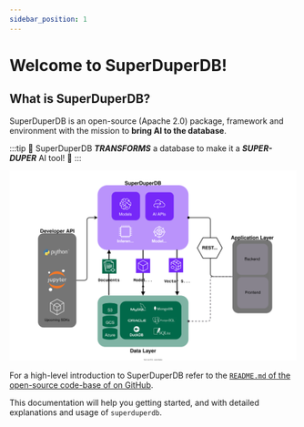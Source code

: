 ```yaml
---
sidebar_position: 1
---
```


# Welcome to SuperDuperDB!

## What is SuperDuperDB?

SuperDuperDB is an open-source (Apache 2.0) package, framework and environment with the mission to **bring AI to the database**.

:::tip
🔮 SuperDuperDB ***TRANSFORMS*** a database to make it a ***SUPER-DUPER*** AI tool! 🔮
:::


![](/img/SuperDuperDB_diagram.svg)

For a high-level introduction to SuperDuperDB refer to the [`README.md` of the open-source code-base of on GitHub](https://github.com/SuperDuperDB/superduperdb).

This documentation will help you getting started, and with detailed explanations and usage of `superduperdb`.